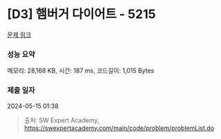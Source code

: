# [D3] 햄버거 다이어트 - 5215 

[문제 링크](https://swexpertacademy.com/main/code/problem/problemDetail.do?contestProbId=AWT-lPB6dHUDFAVT) 

### 성능 요약

메모리: 28,168 KB, 시간: 187 ms, 코드길이: 1,015 Bytes

### 제출 일자

2024-05-15 01:38



> 출처: SW Expert Academy, https://swexpertacademy.com/main/code/problem/problemList.do